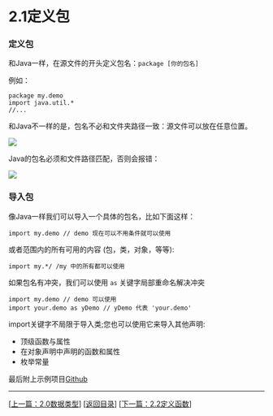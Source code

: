 # 2.1定义包

### 定义包

和Java一样，在源文件的开头定义包名：`package [你的包名]`

例如：

	package my.demo
	import java.util.*
	//...

和Java不一样的是，包名不必和文件夹路径一致：源文件可以放在任意位置。

![](https://sogrey.github.io/Kotlin-Notes/notes/img/2.1/2017-06-20_105623.jpg)

Java的包名必须和文件路径匹配，否则会报错：

![](https://sogrey.github.io/Kotlin-Notes/notes/img/2.1/2017-06-20_105432.jpg)

### 导入包

像Java一样我们可以导入一个具体的包名，比如下面这样：

	import my.demo // demo 现在可以不用条件就可以使用

或者范围内的所有可用的内容 (包，类，对象，等等):

	import my.*/ /my 中的所有都可以使用

如果包名有冲突，我们可以使用  `as`  关键字局部重命名解决冲突

	import my.demo // demo 可以使用
	import your.demo as yDemo // yDemo 代表 'your.demo'

import关键字不局限于导入类;您也可以使用它来导入其他声明:

- 顶级函数与属性
- 在对象声明中声明的函数和属性
- 枚举常量




最后附上示例项目[Github](https://github.com/Sogrey/Kotlin-Notes/tree/master/source/P02)

---
[[上一篇：2.0数据类型](https://sogrey.github.io/Kotlin-Notes/notes/2%E5%9F%BA%E6%9C%AC%E8%AF%AD%E6%B3%95/2.0%E6%95%B0%E6%8D%AE%E7%B1%BB%E5%9E%8B)] [[返回目录](https://sogrey.github.io/Kotlin-Notes/)] [[下一篇：2.2定义函数](https://sogrey.github.io/Kotlin-Notes/notes/2%E5%9F%BA%E6%9C%AC%E8%AF%AD%E6%B3%95/2.2%E5%AE%9A%E4%B9%89%E5%87%BD%E6%95%B0)]